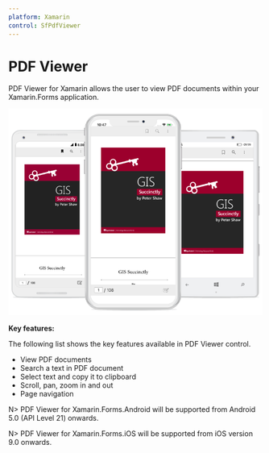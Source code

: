 ```yaml
---
platform: Xamarin
control: SfPdfViewer
---
```


# PDF Viewer 

PDF Viewer for Xamarin allows the user to view PDF documents within your Xamarin.Forms application. 

![](pdfviewer_images/pdfviewer.png)

**Key features:**

The following list shows the key features available in PDF Viewer control.

* View PDF documents
* Search a text in PDF document
* Select text and copy it to clipboard
* Scroll, pan, zoom in and out
* Page navigation 

N> PDF Viewer for Xamarin.Forms.Android will be supported from Android 5.0 (API Level 21) onwards.

N> PDF Viewer for Xamarin.Forms.iOS will be supported from iOS version 9.0 onwards.